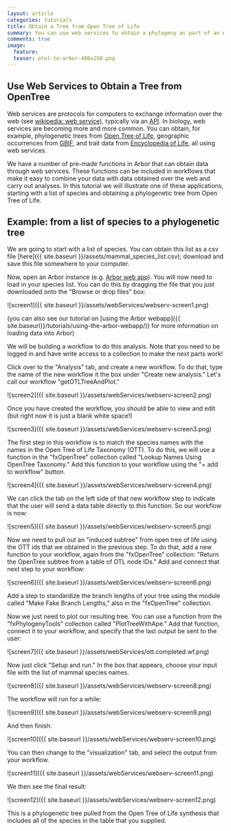 ```yaml
---
layout: article
categories: tutorials
title: Obtain a Tree from Open Tree of Life
summary: You can use web services to obtain a phylogeny as part of an Arbor workflow
comments: true
image:
  feature:
  teaser: otol-to-arbor-400x250.png
---
```


## Use Web Services to Obtain a Tree from OpenTree

Web services are protocols for computers to exchange information over the web (see [wikipedia: web service](https://en.wikipedia.org/wiki/Web_service)), typically via an [API](https://en.wikipedia.org/wiki/Application_programming_interface). In biology, web services are becoming more and more common. You can obtain, for example, phylogenetic trees from [Open Tree of Life](http://opentreeoflife.org/), geographic occurrences from [GBIF](http://www.gbif.org/), and trait data from [Encyclopedia of Life](http://eol.org/), all using web services.

We have a number of pre-made functions in Arbor that can obtain data through web services. These functions can be included in workflows that make it easy to combine your data with data obtained over the web and carry out analyses. In this tutorial we will illustrate one of these applications, starting with a list of species and obtaining a phylogenetic tree from Open Tree of Life.

## Example: from a list of species to a phylogenetic tree

We are going to start with a list of species. You can obtain this list as a csv file [here]({{ site.baseurl }}/assets/mammal_species_list.csv); download and save this file somewhere to your computer.

Now, open an Arbor instance (e.g. [Arbor web app](http://arbor.arborworkflows.com)). You will now need to load in your species list. You can do this by dragging the file that you just downloaded onto the "Browse or drop files" box:

![screen1]({{ site.baseurl }}/assets/webServices/webserv-screen1.png)

(you can also see our tutorial on [using the Arbor webapp]({{ site.baseurl}}/tutorials/using-the-arbor-webapp/)) for more information on loading data into Arbor)

We will be building a workflow to do this analysis. Note that you need to be logged in and have write access to a collection to make the next parts work!

Click over to the "Analysis" tab, and create a new workflow. To do that, type the name of the new workflow it the box under "Create new analysis." Let's call our workflow "getOTLTreeAndPlot."

![screen2]({{ site.baseurl }}/assets/webServices/webserv-screen2.png)

Once you have created the workflow, you should be able to view and edit (but right now it is just a blank white space!)

![screen3]({{ site.baseurl }}/assets/webServices/webserv-screen3.png)


The first step in this workflow is to match the species names with the names in the Open Tree of Life Taxonomy (OTT). To do this, we will use a function in the "fxOpenTree" collection called "Lookup Names Using OpenTree Taxonomy." Add this function to your workflow using the "+ add to workflow" button.

![screen4]({{ site.baseurl }}/assets/webServices/webserv-screen4.png)

We can click the tab on the left side of that new workflow step to indicate that the user will send a data table directly to this function. So our workflow is now:

![screen5]({{ site.baseurl }}/assets/webServices/webserv-screen5.png)

Now we need to pull out an "induced subtree" from open tree of life using the OTT ids that we obtained in the previous step. To do that, add a new function to your workflow, again from the "fxOpenTree" collection: "Return the OpenTree subtree from a table of OTL node IDs." Add and connect that next step to your workflow:

![screen6]({{ site.baseurl }}/assets/webServices/webserv-screen6.png)

Add a step to standardize the branch lengths of your tree using the module called "Make Fake Branch Lengths," also in the "fxOpenTree" collection.

Now we just need to plot our resulting tree. You can use a function from the "fxPhylogenyTools" collection called "PlotTreeWithApe." Add that function, connect it to your workflow, and specify that the last output be sent to the user:

![screen7]({{ site.baseurl }}/assets/webServices/ott.completed.wf.png)

Now just click "Setup and run." In the box that appears, choose your input file with the list of mammal species names.

![screen8]({{ site.baseurl }}/assets/webServices/webserv-screen8.png)

The workflow will run for a while:

![screen9]({{ site.baseurl }}/assets/webServices/webserv-screen9.png)

And then finish:

![screen10]({{ site.baseurl }}/assets/webServices/webserv-screen10.png)

You can then change to the "visualization" tab, and select the output from your workflow.

![screen11]({{ site.baseurl }}/assets/webServices/webserv-screen11.png)

We then see the final result:

![screen12]({{ site.baseurl }}/assets/webServices/webserv-screen12.png)

This is a phylogenetic tree pulled from the Open Tree of Life synthesis that includes all of the species in the table that you supplied.
